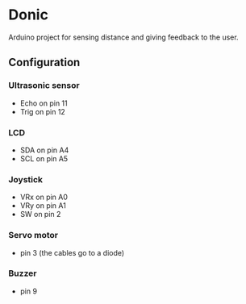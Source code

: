 # Donic

Arduino project for sensing distance and giving feedback to the user.

## Configuration

### Ultrasonic sensor

- Echo on pin 11
- Trig on pin 12

### LCD

- SDA on pin A4
- SCL on pin A5

### Joystick

- VRx on pin A0
- VRy on pin A1
- SW on pin 2

### Servo motor

- pin 3 (the cables go to a diode)

### Buzzer

- pin 9
